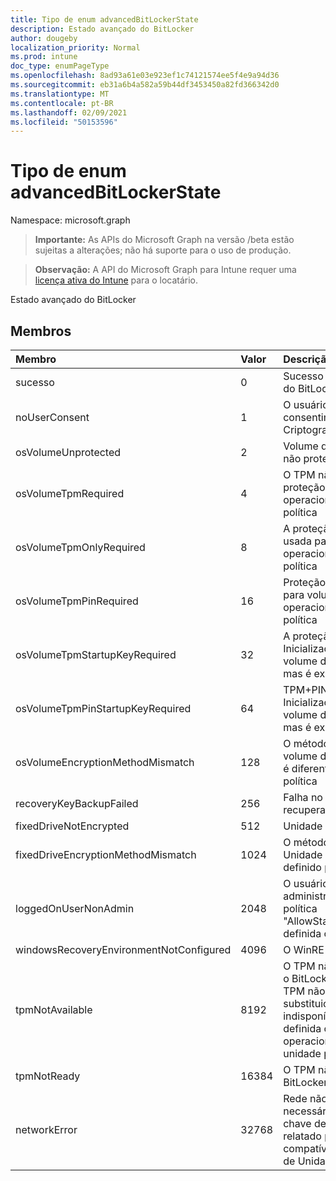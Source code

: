 ```yaml
---
title: Tipo de enum advancedBitLockerState
description: Estado avançado do BitLocker
author: dougeby
localization_priority: Normal
ms.prod: intune
doc_type: enumPageType
ms.openlocfilehash: 8ad93a61e03e923ef1c74121574ee5f4e9a94d36
ms.sourcegitcommit: eb31a6b4a582a59b44df3453450a82fd366342d0
ms.translationtype: MT
ms.contentlocale: pt-BR
ms.lasthandoff: 02/09/2021
ms.locfileid: "50153596"
---
```

# <a name="advancedbitlockerstate-enum-type"></a>Tipo de enum advancedBitLockerState

Namespace: microsoft.graph

> **Importante:** As APIs do Microsoft Graph na versão /beta estão sujeitas a alterações; não há suporte para o uso de produção.

> **Observação:** A API do Microsoft Graph para Intune requer uma [licença ativa do Intune](https://go.microsoft.com/fwlink/?linkid=839381) para o locatário.

Estado avançado do BitLocker

## <a name="members"></a>Membros
|Membro|Valor|Descrição|
|:---|:---|:---|
|sucesso|0|Sucesso avançado do estado do BitLocker|
|noUserConsent|1 |O usuário nunca deu consentimento para Criptografia|
|osVolumeUnprotected|2 |Volume do sistema operacional não protegido detectado|
|osVolumeTpmRequired|4 |O TPM não é usado para proteção do volume do sistema operacional, mas é exigido pela política|
|osVolumeTpmOnlyRequired|8 |A proteção do TPM não é usada para volume do sistema operacional, mas é exigida pela política|
|osVolumeTpmPinRequired|16 |Proteção TPM+PIN não usada para volume do sistema operacional, mas é exigida pela política|
|osVolumeTpmStartupKeyRequired|32|A proteção TPM+Chave de Inicialização não é usada para volume do sistema operacional, mas é exigida pela política|
|osVolumeTpmPinStartupKeyRequired|64|TPM+PIN+Chave de Inicialização não é usado para volume do sistema operacional, mas é exigido pela política|
|osVolumeEncryptionMethodMismatch|128|O método de criptografia do volume do sistema operacional é diferente do definido pela política|
|recoveryKeyBackupFailed|256|Falha no backup da chave de recuperação|
|fixedDriveNotEncrypted|512|Unidade Fixa não criptografada|
|fixedDriveEncryptionMethodMismatch|1024|O método de criptografia da Unidade Fixa é diferente do definido pela política|
|loggedOnUserNonAdmin|2048|O usuário conectado não é administrador. Isso requer a política "AllowStandardUserEncryption" definida como 1|
|windowsRecoveryEnvironmentNotConfigured|4096|O WinRE não está configurado|
|tpmNotAvailable|8192|O TPM não está disponível para o BitLocker. Isso significa que o TPM não está presente ou a substituição do Registro indisponível do TPM está definida ou o sistema operacional host está em uma unidade portátil/acessível|
|tpmNotReady|16384|O TPM não está pronto para o BitLocker|
|networkError|32768|Rede não disponível. Isso é necessário para o backup da chave de recuperação. Isso é relatado para dispositivos compatíveis com a Criptografia de Unidade|




